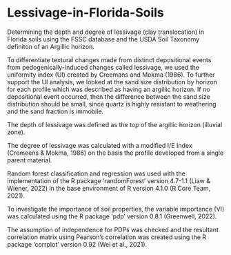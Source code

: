 # Lessivage-in-Florida-Soils
Determining the depth and degree of lessivage (clay translocation) in Florida soils using the FSSC database and the USDA Soil Taxonomy definiton of an Argillic horizon. 

To differentiate textural changes made from distinct depositional events from pedogenically-induced changes called lessivage, we used the uniformity index (UI) created by Creemans and Mokma (1986). To further support the UI analysis, we looked at the sand size distribution by horizon for each profile which was described as having an argillic horizon. If no depositional event occurred, then the difference between the sand size distribution should be small, since quartz is highly resistant to weathering and the sand fraction is immobile.

The depth of lessivage was defined as the top of the argillic horizon (illuvial zone). 

The degree of lessivage was calculated with a modified I/E Index (Cremeens & Mokma, 1986) on the basis the profile developed from a single parent material.

Random forest classification and regression was used with the implementation of the R package ‘randomForest’ version 4.7-1.1 (Liaw & Wiener, 2022) in the base environment of R version 4.1.0 (R Core Team, 2021). 

To investigate the importance of soil properties, the variable importance (VI) was calculated using the R package ‘pdp’ version 0.8.1 (Greenwell, 2022).

The assumption of independence for PDPs was checked and the resultant correlation matrix using Pearson’s correlation was created using the R package ‘corrplot’ version 0.92 (Wei et al., 2021). 
